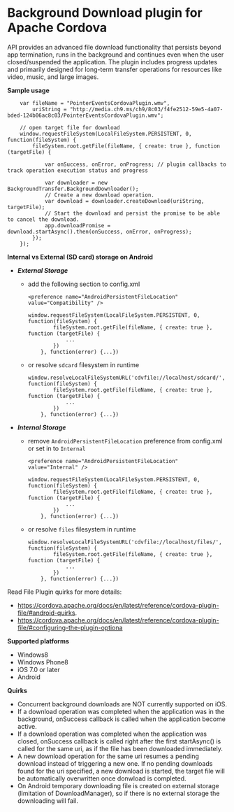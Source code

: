 Background Download plugin for Apache Cordova
==================================
API provides an advanced file download functionality that persists beyond app termination, runs in the background and continues even when the user closed/suspended the application. The plugin includes progress updates and primarily designed for long-term transfer operations for resources like video, music, and large images.

**Sample usage**

        var fileName = "PointerEventsCordovaPlugin.wmv",
            uriString = "http://media.ch9.ms/ch9/8c03/f4fe2512-59e5-4a07-bded-124b06ac8c03/PointerEventsCordovaPlugin.wmv";
        
        // open target file for download
        window.requestFileSystem(LocalFileSystem.PERSISTENT, 0, function(fileSystem) {
            fileSystem.root.getFile(fileName, { create: true }, function (targetFile) {
                
                var onSuccess, onError, onProgress; // plugin callbacks to track operation execution status and progress
        
                var downloader = new BackgroundTransfer.BackgroundDownloader();
                // Create a new download operation.
                var download = downloader.createDownload(uriString, targetFile);
                // Start the download and persist the promise to be able to cancel the download.
                app.downloadPromise = download.startAsync().then(onSuccess, onError, onProgress);
            });
        });



**Internal vs External (SD card) storage on Android**

- ***External Storage***
  
  - add the following section to config.xml
  
    `<preference name="AndroidPersistentFileLocation" value="Compatibility" />`
        
    ```
    window.requestFileSystem(LocalFileSystem.PERSISTENT, 0, function(fileSystem) {
            fileSystem.root.getFile(fileName, { create: true }, function (targetFile) {
                ...
            })
        }, function(error) {...})
    ```
    
  - or resolve `sdcard` filesystem in runtime
    ```
    window.resolveLocalFileSystemURL('cdvfile://localhost/sdcard/', function(fileSystem) {
            fileSystem.root.getFile(fileName, { create: true }, function (targetFile) {
                ...
            })
        }, function(error) {...})
    ```

- ***Internal Storage***
  - remove `AndroidPersistentFileLocation` preference from config.xml or set in to `Internal`
  
    `<preference name="AndroidPersistentFileLocation" value="Internal" />`
    
    ```
    window.requestFileSystem(LocalFileSystem.PERSISTENT, 0, function(fileSystem) {
            fileSystem.root.getFile(fileName, { create: true }, function (targetFile) {
                ...
            })
        }, function(error) {...})
    ```
  - or resolve `files` filesystem in runtime
    ```
    window.resolveLocalFileSystemURL('cdvfile://localhost/files/', function(fileSystem) {
            fileSystem.root.getFile(fileName, { create: true }, function (targetFile) {
                ...
            })
        }, function(error) {...})
    ```

Read File Plugin quirks for more details:
- https://cordova.apache.org/docs/en/latest/reference/cordova-plugin-file/#android-quirks.
- https://cordova.apache.org/docs/en/latest/reference/cordova-plugin-file/#configuring-the-plugin-optiona

**Supported platforms**
 
 * Windows8
 * Windows Phone8
 * iOS 7.0 or later
 * Android
 
**Quirks**
 * Concurrent background downloads are NOT currently supported on iOS.
 * If a download operation was completed when the application was in the background, onSuccess callback is called when the application become active.
 * If a download operation was completed when the application was closed, onSuccess callback is called right after the first startAsync() is called for the same uri, as if the file has been downloaded immediately.
 * A new download operation for the same uri resumes a pending download instead of triggering a new one. If no pending downloads found for the uri specified, a new download is started, the target file will be automatically overwritten once donwload is completed.
 * On Android temporary downloading file is created on external storage (limitation of DownloadManager), so if there is no external storage the downloading will fail.

